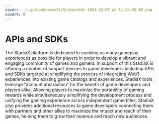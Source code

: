 ```yaml
---
cover: ../.gitbook/assets/Screenshot 2023-12-07 at 11.34.30 AM.png
coverY: 0
---
```


# APIs and SDKs

The StadiaX platform is dedicated to enabling as many gameplay experiences as possible for players in order to develop a vibrant and engaging community of games and gamers. In support of this StadiaX is offering a number of support devices to game developers including APIs and SDKs targeted at simplifying the process of integrating Web3 experiences into existing game catalogs and experiences. StadiaX tools leverage “account abstraction” for the benefit of game developers and players alike. Allowing players to maximize the portability of gaming rewards while simultaneously simplifying the development process and unifying the gaming experience across independent game titles. StadiaX also provides additional resources to game developers connecting them with partners and other allies to maximize the impact and reach of their games, helping them to grow their revenue and reach new audiences.

